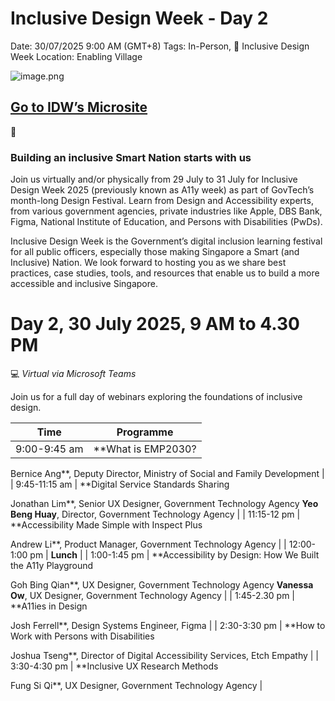 # Inclusive Design Week - Day 2

Date: 30/07/2025 9:00 AM (GMT+8)
Tags: In-Person, 💜 Inclusive Design Week
Location: Enabling Village

![image.png](Inclusive%20Design%20Week%20-%20Day%201%2021c9181c6cdb8001a78acfd62ba52976/image.png)

## [Go to IDW’s Microsite](https://ti.to/hivers/idw2025)

<aside>
💜

### **Building an inclusive Smart Nation starts with us**

Join us virtually and/or physically from 29 July to 31 July for Inclusive Design Week 2025 (previously known as A11y week) as part of GovTech’s month-long Design Festival. Learn from Design and Accessibility experts, from various government agencies, private industries like Apple, DBS Bank, Figma, National Institute of Education, and Persons with Disabilities (PwDs).

Inclusive Design Week is the Government’s digital inclusion learning festival for all public officers, especially those making Singapore a Smart (and Inclusive) Nation. We look forward to hosting you as we share best practices, case studies, tools, and resources that enable us to build a more accessible and inclusive Singapore.

</aside>

# **Day 2, 30 July 2025, 9 AM to 4.30 PM**

💻 *Virtual via Microsoft Teams*

Join us for a full day of webinars exploring the foundations of inclusive design.

| **Time** | **Programme** |
| --- | --- |
| 9:00-9:45 am | **What is EMP2030?

Bernice Ang**, Deputy Director, Ministry of Social and Family Development |
| 9:45-11:15 am | **Digital Service Standards Sharing

Jonathan Lim**, Senior UX Designer, Government Technology Agency
**Yeo Beng Huay**, Director, Government Technology Agency |
| 11:15-12 pm | **Accessibility Made Simple with Inspect Plus

Andrew Li**, Product Manager, Government Technology Agency |
| 12:00-1:00 pm | **Lunch** |
| 1:00-1:45 pm | **Accessibility by Design: How We Built the A11y Playground

Goh Bing Qian**, UX Designer, Government Technology Agency
**Vanessa Ow**, UX Designer, Government Technology Agency |
| 1:45-2.30 pm | **A11ies in Design

Josh Ferrell**, Design Systems Engineer, Figma |
| 2:30-3:30 pm | **How to Work with Persons with Disabilities

Joshua Tseng**, Director of Digital Accessibility Services, Etch Empathy |
| 3:30-4:30 pm | **Inclusive UX Research Methods

Fung Si Qi**, UX Designer, Government Technology Agency |